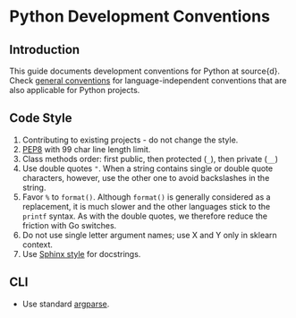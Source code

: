 
# Python Development Conventions

## Introduction

This guide documents development conventions for Python at source{d}. Check [general conventions](conventions.md) for language-independent conventions that are also applicable for Python projects.

## Code Style

1. Contributing to existing projects - do not change the style.
2. [PEP8](https://www.python.org/dev/peps/pep-0008/) with 99 char line length limit.
3. Class methods order: first public, then protected (`_`), then private (`__`)
4. Use double quotes `"`. When a string contains single or double quote characters, however, use the other one to avoid backslashes in the string.
5. Favor `%` to `format()`. Although `format()` is generally considered as a replacement, it is much slower and the other languages stick to the `printf` syntax. As with the double quotes, we therefore reduce the friction with Go switches.
6. Do not use single letter argument names; use X and Y only in sklearn context.
7. Use [Sphinx style](https://devguide.python.org/documenting/#style-guide) for docstrings.

## CLI

* Use standard [argparse](https://docs.python.org/3/library/argparse.html).
